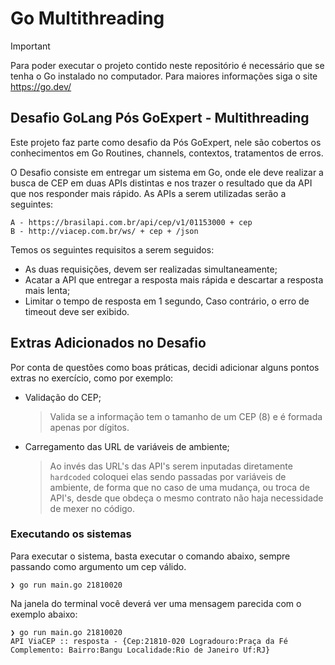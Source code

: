 # Go Multithreading

> [!IMPORTANT]  
> Para poder executar o projeto contido neste repositório é necessário que se tenha o Go instalado no computador. Para maiores informações siga o site <https://go.dev/>

## Desafio GoLang Pós GoExpert - Multithreading

Este projeto faz parte como desafio da Pós GoExpert, nele são cobertos os conhecimentos em Go Routines, channels, contextos, tratamentos de erros.

O Desafio consiste em entregar um sistema em Go, onde ele deve realizar a busca de CEP em duas APIs distintas e nos trazer o resultado que da API que nos responder mais rápido. As APIs a serem utilizadas serão a seguintes:

```plaintext
A - https://brasilapi.com.br/api/cep/v1/01153000 + cep
B - http://viacep.com.br/ws/ + cep + /json
```

Temos os seguintes requisitos a serem seguidos:

- As duas requisições, devem ser realizadas simultaneamente;
- Acatar a API que entregar a resposta mais rápida e descartar a resposta mais lenta;
- Limitar o tempo de resposta em 1 segundo, Caso contrário, o erro de timeout deve ser exibido.

## Extras Adicionados no Desafio

Por conta de questões como boas práticas, decidi adicionar alguns pontos extras no exercício, como por exemplo:

- Validação do CEP;
    > Valida se a informação tem o tamanho de um CEP (8) e é formada apenas por dígitos.

- Carregamento das URL de variáveis de ambiente;
    > Ao invés das URL's das API's serem inputadas diretamente `hardcoded` coloquei elas sendo passadas por variáveis de ambiente, de forma que no caso de uma mudança, ou troca de API's, desde que obdeça o mesmo contrato não haja necessidade de mexer no código.

### Executando os sistemas

Para executar o sistema, basta executar o comando abaixo, sempre passando como argumento um cep válido.

```shell
❯ go run main.go 21810020
```

Na janela do terminal você deverá ver uma mensagem parecida com o exemplo abaixo:

```shell
❯ go run main.go 21810020
API ViaCEP :: resposta - {Cep:21810-020 Logradouro:Praça da Fé Complemento: Bairro:Bangu Localidade:Rio de Janeiro Uf:RJ}
```
